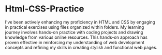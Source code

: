 # Html-CSS-Practice
I've been actively enhancing my proficiency in HTML and CSS by engaging in practical exercises using files organized within folders. My learning journey involves hands-on practice with coding projects and drawing knowledge from various online resources. This hands-on approach has proven effective in reinforcing my understanding of web development concepts and refining my skills in creating stylish and functional web pages.
